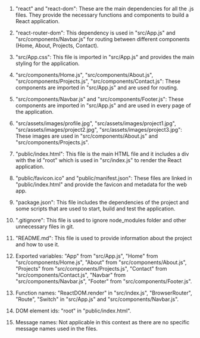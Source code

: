 1. "react" and "react-dom": These are the main dependencies for all the .js files. They provide the necessary functions and components to build a React application.

2. "react-router-dom": This dependency is used in "src/App.js" and "src/components/Navbar.js" for routing between different components (Home, About, Projects, Contact).

3. "src/App.css": This file is imported in "src/App.js" and provides the main styling for the application.

4. "src/components/Home.js", "src/components/About.js", "src/components/Projects.js", "src/components/Contact.js": These components are imported in "src/App.js" and are used for routing.

5. "src/components/Navbar.js" and "src/components/Footer.js": These components are imported in "src/App.js" and are used in every page of the application.

6. "src/assets/images/profile.jpg", "src/assets/images/project1.jpg", "src/assets/images/project2.jpg", "src/assets/images/project3.jpg": These images are used in "src/components/About.js" and "src/components/Projects.js".

7. "public/index.html": This file is the main HTML file and it includes a div with the id "root" which is used in "src/index.js" to render the React application.

8. "public/favicon.ico" and "public/manifest.json": These files are linked in "public/index.html" and provide the favicon and metadata for the web app.

9. "package.json": This file includes the dependencies of the project and some scripts that are used to start, build and test the application.

10. ".gitignore": This file is used to ignore node_modules folder and other unnecessary files in git.

11. "README.md": This file is used to provide information about the project and how to use it.

12. Exported variables: "App" from "src/App.js", "Home" from "src/components/Home.js", "About" from "src/components/About.js", "Projects" from "src/components/Projects.js", "Contact" from "src/components/Contact.js", "Navbar" from "src/components/Navbar.js", "Footer" from "src/components/Footer.js".

13. Function names: "ReactDOM.render" in "src/index.js", "BrowserRouter", "Route", "Switch" in "src/App.js" and "src/components/Navbar.js".

14. DOM element ids: "root" in "public/index.html".

15. Message names: Not applicable in this context as there are no specific message names used in the files.
